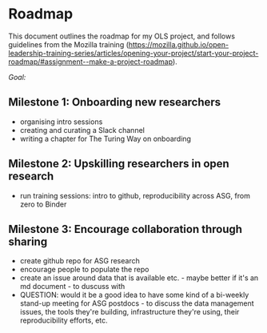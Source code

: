 # Roadmap

This document outlines the roadmap for my OLS project, and follows guidelines from the Mozilla training (https://mozilla.github.io/open-leadership-training-series/articles/opening-your-project/start-your-project-roadmap/#assignment--make-a-project-roadmap).

*Goal:*

## Milestone 1: Onboarding new researchers 

* organising intro sessions
* creating and curating a Slack channel 
* writing a chapter for The Turing Way on onboarding 

## Milestone 2: Upskilling researchers in open research 

* run training sessions: intro to github, reproducibility across ASG, from zero to Binder 

## Milestone 3: Encourage collaboration through sharing 

* create github repo for ASG research
* encourage people to populate the repo 
* create an issue around data that is available etc. - maybe better if it's an md document - to duscuss with 
* QUESTION: would it be a good idea to have some kind of a bi-weekly stand-up meeting for ASG postdocs - to discuss the data management issues, the tools they're building, infrastructure they're using, their reproducibility efforts, etc. 
